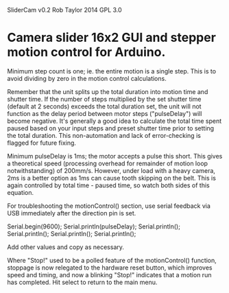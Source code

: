SliderCam v0.2 Rob Taylor 2014 GPL 3.0

Camera slider 16x2 GUI and stepper motion control for Arduino.
=========

Minimum step count is one; ie. the entire motion is a single step. This is to avoid dividing by zero in the motion control calculations.

Remember that the unit splits up the total duration into motion time and shutter time. If the number of steps multiplied by the set shutter time (default at 2 seconds) exceeds the total duration set, the unit will not function as the delay period between motor steps ("pulseDelay") will become negative. It's generally a good idea to calculate the total time spent paused based on your input steps and preset shutter time prior to setting the total duration. This non-automation and lack of error-checking is flagged for future fixing.

Minimum pulseDelay is 1ms; the motor accepts a pulse this short. This gives a theoretical speed (processing overhead for remainder of motion loop notwithstanding) of 200mm/s. However, under load with a heavy camera, 2ms is a better option as 1ms can cause tooth skipping on the belt. This is again controlled by total time - paused time, so watch both sides of this equation.

For troubleshooting the motionControl() section, use serial feedback via USB immediately after the direction pin is set.

Serial.begin(9600);
Serial.println(pulseDelay);
Serial.println();
Serial.println();
Serial.println();
Serial.println();

Add other values and copy as necessary.

Where "Stop!" used to be a polled feature of the motionControl() function, stoppage is now relegated to the hardware reset button, which improves speed and timing, and now a blinking "Stop!" indicates that a motion run has completed. Hit select to return to the main menu.
